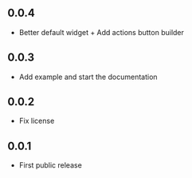 ## 0.0.4

* Better default widget + Add actions button builder

## 0.0.3

* Add example and start the documentation

## 0.0.2

* Fix license

## 0.0.1

* First public release